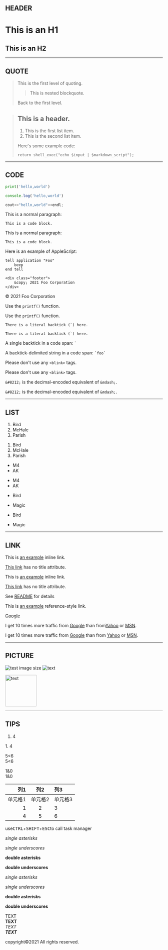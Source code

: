 ## HEADER
This is an H1
=============
This is an H2
-------------

-----------------------------------------------------------------------------
## QUOTE
> This is the first level of quoting.
>
> > This is nested blockquote.
>
> Back to the first level.

> ## This is a header.
> 
> 1.   This is the first list item.
> 2.   This is the second list item.
> 
> Here's some example code:
> 
>     return shell_exec("echo $input | $markdown_script");

----------------------------------------------------------------------------
## CODE
```python
print('hello,world')
```

```js
console.log('hello,world')
```

```cpp
cout<<"hello,world"<<endl;
```

This is a normal paragraph:

    This is a code block.

<p>This is a normal paragraph:</p>
<pre><code>This is a code block.
</code></pre>

<p>Here is an example of AppleScript:</p>

<pre><code>tell application "Foo"
    beep
end tell
</code></pre>

    <div class="footer">
        &copy; 2021 Foo Corporation
    </div>

<div class="footer">
    &copy; 2021 Foo Corporation
</div>

Use the `printf()` function.

<p>Use the <code>printf()</code> function.</p>

``There is a literal backtick (`) here.``

<p><code>There is a literal backtick (`) here.</code></p>

A single backtick in a code span: `` ` ``

A backtick-delimited string in a code span: `` `foo` ``

Please don't use any `<blink>` tags.

<p>Please don't use any <code>&lt;blink&gt;</code> tags.</p>

`&#8212;` is the decimal-encoded equivalent of `&mdash;`.

<p><code>&amp;#8212;</code> is the decimal-encoded
equivalent of <code>&amp;mdash;</code>.</p>

----------------------------------------------------------------------------
## LIST
<ol>
<li>Bird</li>
<li>McHale</li>
<li>Parish</li>
</ol>

1. Bird
2. McHale
3. Parish

<ul>
<li>M4</li>
<li>AK</li>
</ul>
   
+ M4
+ AK

*   Bird
  
*   Magic

<ul>
<li><p>Bird</p></li>
<li><p>Magic</p></li>
</ul>

----------------------------------------------------------------------------
## LINK
This is [an example](http://example.com/ "Title") inline link.

[This link](http://example.net/) has no title attribute.

<p>This is <a href="http://example.com/" title="Title">an example</a> inline link.</p>

<p><a href="http://example.net/">This link</a> has no
title attribute.</p>

See [README](/README.md) for details

This is [an example][id] reference-style link.

[id]: http://example.com/  "Optional Title Here"

[Google][]

[Google]:http://google.com/

I get 10 times more traffic from [Google][1] than from[Yahoo][2] or [MSN][3].

[1]: http://google.com/        "Google"
[2]: http://search.yahoo.com/  "Yahoo Search"
[3]: http://search.msn.com/    "MSN Search"

<p>I get 10 times more traffic from <a href="http://google.com/"
title="Google">Google</a> than from
<a href="http://search.yahoo.com/" title="Yahoo Search">Yahoo</a>
or <a href="http://search.msn.com/" title="MSN Search">MSN</a>.</p>

----------------------------------------------------------------------------
## PICTURE
![test image size](me.jpg)
![text][me]

<img src="me.jpg" alt="text" width=100 height=100>

[me]: me.jpg

----------------------------------------------------------------------------
## TIPS
1. 4
   
1\. 4

5<6  
5&lt;6

1&0  
1&amp;0

列1 | 列2 | 列3
-: | :-: | :-
单元格1 | 单元格2 | 单元格3
1|2|3
4|5|6

<p>use<kbd>CTRL</kbd>+<kbd>SHIFT</kbd>+<kbd>ESC</kbd>to call task manager</p>

*single asterisks*

_single underscores_

**double asterisks**

__double underscores__

<em>single asterisks</em>

<em>single underscores</em>

<strong>double asterisks</strong>

<strong>double underscores</strong>

TEXT   
**TEXT**   
*TEXT*   
***TEXT***


copyright&copy;2021 All rights reserved.